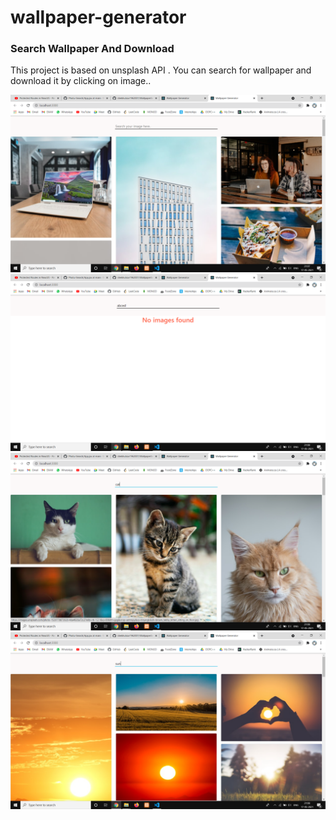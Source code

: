 # wallpaper-generator

### Search Wallpaper And Download

This project is based on unsplash API . You can search for wallpaper and download it by clicking on image..
 
![alt text](/images/1.png)
![alt text](/images/2.png)
![alt text](/images/3.png)
![alt text](/images/4.png)